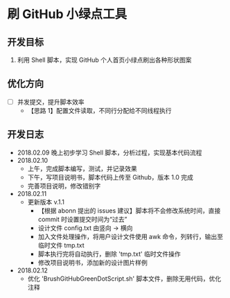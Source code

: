 # 刷 GitHub 小绿点工具

## 开发目标
1. 利用 Shell 脚本，实现 GitHub 个人首页小绿点刷出各种形状图案


## 优化方向
- [ ] 并发提交，提升脚本效率
  - 【思路 1】配置文件读取，不同行分配给不同线程执行


## 开发日志
+ 2018.02.09 晚上初步学习 Shell 脚本，分析过程，实现基本代码流程
+ 2018.02.10
  - 上午，完成脚本编写，测试，并记录效果
  - 下午，写项目说明书，脚本代码上传至 Github，版本 1.0 完成
  - 完善项目说明，修改错别字
+ 2018.02.11
  - 更新版本 v.1.1
    - 【根据 abonn 提出的 issues 建议】脚本将不会修改系统时间，直接 commit 时设置提交时间为“过去”
    - 设计文件 config.txt 由竖向 -> 横向
    - 加入文件处理操作，将用户设计文件使用 awk 命令，列转行，输出至 临时文件 tmp.txt
    - 脚本执行完将自动执行，删除 'tmp.txt' 临时文件操作
    - 修改项目说明书，添加新的设计图片样例
+ 2018.02.12
  - 优化 'BrushGitHubGreenDotScript.sh' 脚本文件，删除无用代码，优化注释

